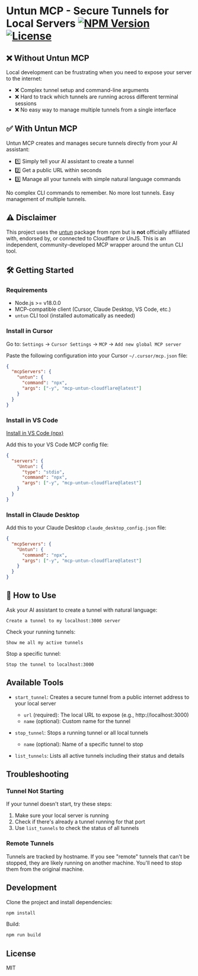 # Untun MCP - Secure Tunnels for Local Servers [![NPM Version](https://img.shields.io/npm/v/mcp-untun-cloudflare.svg)](https://www.npmjs.com/package/mcp-untun-cloudflare) [![License](https://img.shields.io/badge/License-MIT-blue.svg)](LICENSE)

## ❌ Without Untun MCP
Local development can be frustrating when you need to expose your server to the internet:

- ❌ Complex tunnel setup and command-line arguments
- ❌ Hard to track which tunnels are running across different terminal sessions
- ❌ No easy way to manage multiple tunnels from a single interface

## ✅ With Untun MCP
Untun MCP creates and manages secure tunnels directly from your AI assistant:

- 1️⃣ Simply tell your AI assistant to create a tunnel
- 2️⃣ Get a public URL within seconds
- 3️⃣ Manage all your tunnels with simple natural language commands

No complex CLI commands to remember. No more lost tunnels. Easy management of multiple tunnels.

## ⚠️ Disclaimer
This project uses the [untun](https://github.com/unjs/untun) package from npm but is **not** officially affiliated with, endorsed by, or connected to Cloudflare or UnJS. This is an independent, community-developed MCP wrapper around the untun CLI tool.

## 🛠️ Getting Started

### Requirements
- Node.js >= v18.0.0
- MCP-compatible client (Cursor, Claude Desktop, VS Code, etc.)
- `untun` CLI tool (installed automatically as needed)

### Install in Cursor
Go to: `Settings` -> `Cursor Settings` -> `MCP` -> `Add new global MCP server`

Paste the following configuration into your Cursor `~/.cursor/mcp.json` file:

```json
{
  "mcpServers": {
    "untun": {
      "command": "npx",
      "args": ["-y", "mcp-untun-cloudflare@latest"]
    }
  }
}
```

### Install in VS Code
[Install in VS Code (npx)](https://insiders.vscode.dev/redirect?url=vscode%3Amcp%2Finstall%3F%7B%22name%22%3A%22untun%22%2C%22command%22%3A%22npx%22%2C%22args%22%3A%5B%22-y%22%2C%22mcp-untun-cloudflare%40latest%22%5D%7D)

Add this to your VS Code MCP config file:

```json
{
  "servers": {
    "Untun": {
      "type": "stdio",
      "command": "npx",
      "args": ["-y", "mcp-untun-cloudflare@latest"]
    }
  }
}
```

### Install in Claude Desktop
Add this to your Claude Desktop `claude_desktop_config.json` file:

```json
{
  "mcpServers": {
    "Untun": {
      "command": "npx",
      "args": ["-y", "mcp-untun-cloudflare@latest"]
    }
  }
}
```

## 🔨 How to Use

Ask your AI assistant to create a tunnel with natural language:

```
Create a tunnel to my localhost:3000 server
```

Check your running tunnels:

```
Show me all my active tunnels
```

Stop a specific tunnel:

```
Stop the tunnel to localhost:3000
```

## Available Tools

- `start_tunnel`: Creates a secure tunnel from a public internet address to your local server
  - `url` (required): The local URL to expose (e.g., http://localhost:3000)
  - `name` (optional): Custom name for the tunnel

- `stop_tunnel`: Stops a running tunnel or all local tunnels
  - `name` (optional): Name of a specific tunnel to stop

- `list_tunnels`: Lists all active tunnels including their status and details

## Troubleshooting

### Tunnel Not Starting
If your tunnel doesn't start, try these steps:

1. Make sure your local server is running
2. Check if there's already a tunnel running for that port
3. Use `list_tunnels` to check the status of all tunnels

### Remote Tunnels
Tunnels are tracked by hostname. If you see "remote" tunnels that can't be stopped, they are likely running on another machine. You'll need to stop them from the original machine.

## Development

Clone the project and install dependencies:

```bash
npm install
```

Build:

```bash
npm run build
```

## License
MIT 